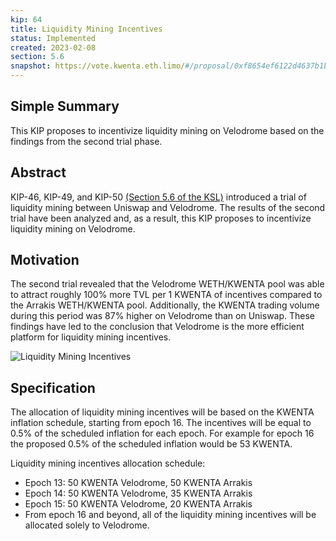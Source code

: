 ```yaml
---
kip: 64
title: Liquidity Mining Incentives
status: Implemented
created: 2023-02-08
section: 5.6
snapshot: https://vote.kwenta.eth.limo/#/proposal/0xf8654ef6122d4637b1bf061d3dab68b7027f018e42cde3bfcc81ca6fca9495d3
---
```


## Simple Summary

This KIP proposes to incentivize liquidity mining on Velodrome based on the findings from the second trial phase.

## Abstract

KIP-46, KIP-49, and KIP-50 [(Section 5.6 of the KSL)](../../sections/5.md#trial-liquidity-mining-on-velodrome) introduced a trial of liquidity mining between Uniswap and Velodrome. The results of the second trial have been analyzed and, as a result, this KIP proposes to incentivize liquidity mining on Velodrome.

## Motivation

The second trial revealed that the Velodrome WETH/KWENTA pool was able to attract roughly 100% more TVL per 1 KWENTA of incentives compared to the Arrakis WETH/KWENTA pool. Additionally, the KWENTA trading volume during this period was 87% higher on Velodrome than on Uniswap. These findings have led to the conclusion that Velodrome is the more efficient platform for liquidity mining incentives.

![Liquidity Mining Incentives](../../images/kip-64-liquidity-incentives.png)

## Specification

The allocation of liquidity mining incentives will be based on the KWENTA inflation schedule, starting from epoch 16. The incentives will be equal to 0.5% of the scheduled inflation for each epoch. For example for epoch 16 the proposed 0.5% of the scheduled inflation would be 53 KWENTA.

Liquidity mining incentives allocation schedule:

- Epoch 13: 50 KWENTA Velodrome, 50 KWENTA Arrakis
- Epoch 14: 50 KWENTA Velodrome, 35 KWENTA Arrakis
- Epoch 15: 50 KWENTA Velodrome, 20 KWENTA Arrakis
- From epoch 16 and beyond, all of the liquidity mining incentives will be allocated solely to Velodrome.